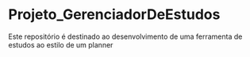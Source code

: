 # Projeto_GerenciadorDeEstudos
Este repositório é destinado ao desenvolvimento de uma ferramenta de estudos ao estilo de um planner
